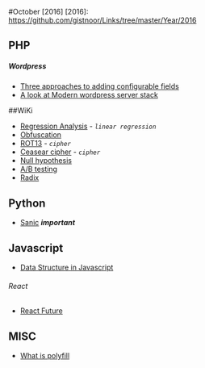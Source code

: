 #October [2016]
[2016]: https://github.com/gistnoor/Links/tree/master/Year/2016

## PHP

##### Wordpress
* [Three approaches to adding configurable fields](https://www.smashingmagazine.com/2016/04/three-approaches-to-adding-configurable-fields-to-your-plugin/ "Smashing Magazine")
* [A look at Modern wordpress server stack](https://www.smashingmagazine.com/2016/05/modern-wordpress-server-stack/ "Smashing Magazine")

##WiKi

* [Regression Analysis](https://en.wikipedia.org/wiki/Regression_analysis) - *`linear regression`*
* [Obfuscation](https://en.wikipedia.org/wiki/Obfuscation_(software))
* [ROT13](https://en.wikipedia.org/wiki/ROT13) - *`cipher`*
* [Ceasear cipher](https://en.wikipedia.org/wiki/Caesar_cipher) - *`cipher`*
* [Null hypothesis](https://en.wikipedia.org/wiki/Null_hypothesis)
* [A/B testing](https://en.wikipedia.org/wiki/A/B_testing)
* [Radix](https://en.wikipedia.org/wiki/Radix)

## Python
* [Sanic](https://github.com/channelcat/sanic "GitHub") ***important***


## Javascript
* [Data Structure in Javascript](https://code.tutsplus.com/series/data-structures-in-javascript--cms-772 "TutsPlus")   

###### React
* [React Future](https://github.com/reactjs/react-future "Github")


## MISC
* [What is polyfill](https://remysharp.com/2010/10/08/what-is-a-polyfill)
